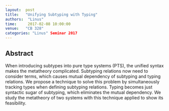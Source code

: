 ```yaml
--- 
layout:  post 
title:   "Unifying Subtyping with Typing"
authors:  "Linus"
time:     2017-02-08 10:00:00
venue:   "CB 328"
categories: "Linus" Seminar 2017
--- 
```

## Abstract

When introducing subtypes into pure type systems (PTS), the unified syntax
makes
the metatheory complicated. Subtyping relations now need to consider terms,
which causes mutual dependency of subtyping and typing relations. We
propose a
technique to solve this problem by simultaneously tracking types when
defining
subtyping relations. Typing becomes just syntactic sugar of subtyping, which
eliminates the mutual dependency. We study the metatheory of two systems
with
this technique applied to show its feasibility.


